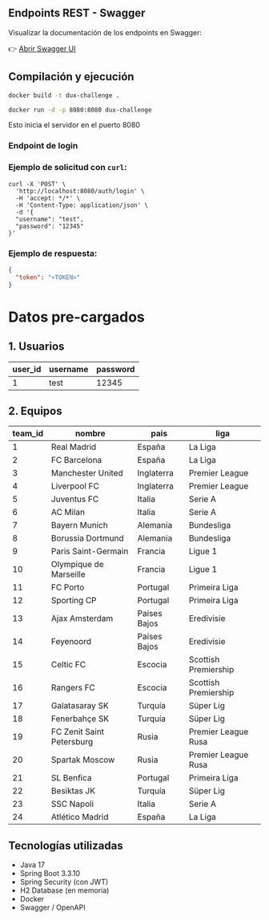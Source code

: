 ## Endpoints REST - Swagger

Visualizar la documentación de los endpoints en Swagger:

👉 [Abrir Swagger UI](http://localhost:8080/swagger-ui/index.html#/)
## Compilación y ejecución
```bash
docker build -t dux-challenge .
```
```bash
docker run -d -p 8080:8080 dux-challenge
```
Esto inicia el servidor en el puerto 8080

### Endpoint de login
### Ejemplo de solicitud con `curl`:
```http
curl -X 'POST' \
  'http://localhost:8080/auth/login' \
  -H 'accept: */*' \
  -H 'Content-Type: application/json' \
  -d '{
  "username": "test",
  "password": "12345"
}'
```
### Ejemplo de respuesta:
```json
{
  "token": "<TOKEN>"
}
```
# Datos pre-cargados
## 1. Usuarios

| user_id | username | password |
|---------|----------|----------|
| 1       | test     | 12345    |

## 2. Equipos

| team_id | nombre                    | pais         | liga                 |
|---------|---------------------------|--------------|----------------------|
| 1       | Real Madrid               | España       | La Liga              |
| 2       | FC Barcelona              | España       | La Liga              |
| 3       | Manchester United         | Inglaterra   | Premier League       |
| 4       | Liverpool FC              | Inglaterra   | Premier League       |
| 5       | Juventus FC               | Italia       | Serie A              |
| 6       | AC Milan                  | Italia       | Serie A              |
| 7       | Bayern Munich             | Alemania     | Bundesliga           |
| 8       | Borussia Dortmund         | Alemania     | Bundesliga           |
| 9       | Paris Saint-Germain       | Francia      | Ligue 1              |
| 10      | Olympique de Marseille    | Francia      | Ligue 1              |
| 11      | FC Porto                  | Portugal     | Primeira Liga        |
| 12      | Sporting CP               | Portugal     | Primeira Liga        |
| 13      | Ajax Amsterdam            | Países Bajos | Eredivisie           |
| 14      | Feyenoord                 | Países Bajos | Eredivisie           |
| 15      | Celtic FC                 | Escocia      | Scottish Premiership |
| 16      | Rangers FC                | Escocia      | Scottish Premiership |
| 17      | Galatasaray SK            | Turquía      | Süper Lig            |
| 18      | Fenerbahçe SK             | Turquía      | Süper Lig            |
| 19      | FC Zenit Saint Petersburg | Rusia        | Premier League Rusa  |
| 20      | Spartak Moscow            | Rusia        | Premier League Rusa  |
| 21      | SL Benfica                | Portugal     | Primeira Liga        |
| 22      | Besiktas JK               | Turquía      | Süper Lig            |
| 23      | SSC Napoli                | Italia       | Serie A              |
| 24      | Atlético Madrid           | España       | La Liga              |

## Tecnologías utilizadas

- Java 17
- Spring Boot 3.3.10
- Spring Security (con JWT)
- H2 Database (en memoria)
- Docker
- Swagger / OpenAPI